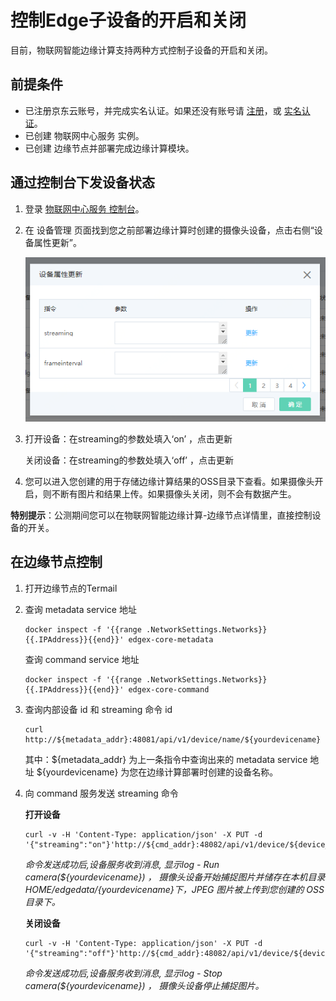 # 控制Edge子设备的开启和关闭

目前，物联网智能边缘计算支持两种方式控制子设备的开启和关闭。

## 前提条件

- 已注册京东云账号，并完成实名认证。如果还没有账号请 [注册](https://accounts.jdcloud.com/p/regPage?source=jdcloud%26ReturnUrl=%2f%2fuc.jdcloud.com%2fpassport%2fcomplete%3freturnUrl%3dhttp%3A%2F%2Fuc.jdcloud.com%2Fredirect%2FloginRouter%3FreturnUrl%3Dhttps%253A%252F%252Fwww.jdcloud.com%252Fhelp%252Fdetail%252F734%252FisCatalog%252F1)，或 [实名认证](https://uc.jdcloud.com/account/certify)。
- 已创建 物联网中心服务 实例。
- 已创建 边缘节点并部署完成边缘计算模块。

## 通过控制台下发设备状态

1. 登录 [物联网中心服务 控制台](https://iot-console.jdcloud.com/iothub)。

2. 在 设备管理 页面找到您之前部署边缘计算时创建的摄像头设备，点击右侧“设备属性更新”。

   ![设备属性下发](../../../../image/IoT/IoT-Edge/controlcam01.png)

3. 打开设备：在streaming的参数处填入‘on’ ，点击更新

   关闭设备：在streaming的参数处填入‘off’ ，点击更新
   
4. 您可以进入您创建的用于存储边缘计算结果的OSS目录下查看。如果摄像头开启，则不断有图片和结果上传。如果摄像头关闭，则不会有数据产生。

**特别提示**：公测期间您可以在物联网智能边缘计算-边缘节点详情里，直接控制设备的开关。

## 在边缘节点控制

1. 打开边缘节点的Termail

2. 查询 metadata service 地址
    ```
    docker inspect -f '{{range .NetworkSettings.Networks}}{{.IPAddress}}{{end}}' edgex-core-metadata
    ```
   查询 command service 地址
    ```
    docker inspect -f '{{range .NetworkSettings.Networks}}{{.IPAddress}}{{end}}' edgex-core-command
    ```
3. 查询内部设备 id 和 streaming 命令 id
    ```
    curl http://${metadata_addr}:48081/api/v1/device/name/${yourdevicename}
    ```
    其中：${metadata_addr} 为上一条指令中查询出来的 metadata service 地址
         ${yourdevicename} 为您在边缘计算部署时创建的设备名称。
4. 向 command 服务发送 streaming 命令

    **打开设备**

    ```
    curl -v -H 'Content-Type: application/json' -X PUT -d '{"streaming":"on"}'http://${cmd_addr}:48082/api/v1/device/${device_id}/command/${cmd_id}   
    ```

    *命令发送成功后,设备服务收到消息, 显示log - Run camera(${yourdevicename}) ， 摄像头设备开始捕捉图片并储存在本机目录 $HOME/edgedata/${yourdevicename}下，JPEG 图片被上传到您创建的 OSS 目录下。*

    **关闭设备**

    ```
    curl -v -H 'Content-Type: application/json' -X PUT -d '{"streaming":"off"}'http://${cmd_addr}:48082/api/v1/device/${device_id}/command/${cmd_id}   
    ```

    *命令发送成功后,设备服务收到消息, 显示log - Stop camera(${yourdevicename}) ， 摄像头设备停止捕捉图片。*
    

